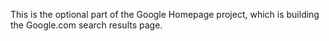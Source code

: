 This is the optional part of the Google Homepage project, which is building the Google.com search results page.